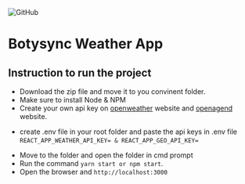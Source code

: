 <img alt="GitHub" src="https://img.shields.io/github/license/sbabureddy/botsync-assignment">

# Botysync Weather App

## Instruction to run the project

- Download the zip file and move it to you convinent folder.
- Make sure to install Node & NPM
- Create your own api key on [openweather](https://google.com) website and [openagend]('https://opencagedata.com/api') website.

* create .env file in your root folder and paste the api keys in .env file `REACT_APP_WEATHER_API_KEY= & REACT_APP_GEO_API_KEY=`

- Move to the folder and open the folder in cmd prompt
- Run the command `yarn start or npm start`.
- Open the browser and `http://localhost:3000`
